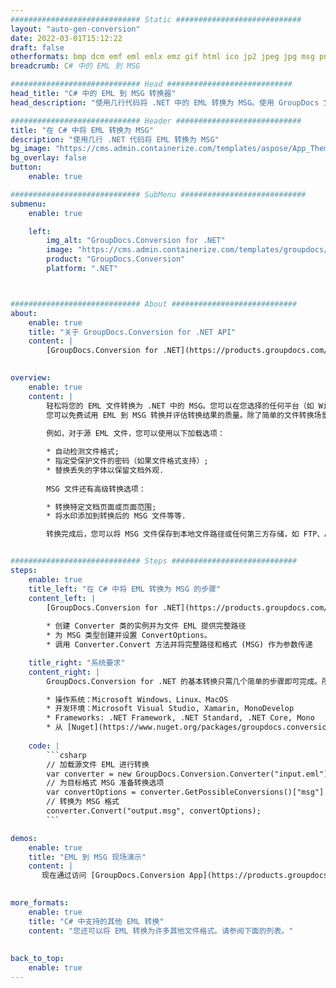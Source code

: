 ```yaml
---
############################# Static ############################
layout: "auto-gen-conversion"
date: 2022-03-01T15:12:22
draft: false
otherformats: bmp dcm emf eml emlx emz gif html ico jp2 jpeg jpg msg png psb psd svg svgz tga tif tiff webp wmf wmz
breadcrumb: C# 中的 EML 到 MSG

############################# Head ############################
head_title: "C# 中的 EML 到 MSG 转换器"
head_description: "使用几行代码将 .NET 中的 EML 转换为 MSG。使用 GroupDocs 文档转换 API 转换 160 多种文件格式。"

############################# Header ############################
title: "在 C# 中将 EML 转换为 MSG"
description: "使用几行 .NET 代码将 EML 转换为 MSG"
bg_image: "https://cms.admin.containerize.com/templates/aspose/App_Themes/V3/images/bg/header1.png"
bg_overlay: false
button:
    enable: true

############################# SubMenu ############################
submenu:
    enable: true

    left:
        img_alt: "GroupDocs.Conversion for .NET"
        image: "https://cms.admin.containerize.com/templates/groupdocs/images/product-logos/90x90-noborder/groupdocs-conversion-net.png"
        product: "GroupDocs.Conversion"
        platform: ".NET"



############################# About ############################
about:
    enable: true
    title: "关于 GroupDocs.Conversion for .NET API"
    content: |
        [GroupDocs.Conversion for .NET](https://products.groupdocs.com/conversion/net/)可用于转换Microsoft Word、Excel、PowerPoint、PDF、Visio等格式。 GroupDocs.Conversion 是一个独立的 API，适用于需要高性能的后端和内部系统。它不依赖于任何软件，例如 Microsoft 或 Open Office。
    

overview:
    enable: true
    content: |
        轻松将您的 EML 文件转换为 .NET 中的 MSG。您可以在您选择的任何平台（如 Windows、Linux、macOS）中仅使用几行 C# 代码行。
        您可以免费试用 EML 到 MSG 转换并评估转换结果的质量。除了简单的文件转换场景，您还可以尝试更高级的选项来加载源 EML 文件和保存输出 MSG 结果。 
        
        例如，对于源 EML 文件，您可以使用以下加载选项：

        * 自动检测文件格式;
        * 指定受保护文件的密码（如果文件格式支持）;
        * 替换丢失的字体以保留文档外观.
        
        MSG 文件还有高级转换选项：

        * 转换特定文档页面或页面范围;
        * 将水印添加到转换后的 MSG 文件等等.

        转换完成后，您可以将 MSG 文件保存到本地文件路径或任何第三方存储，如 FTP、Amazon S3、Google Drive、Dropbox 等。请注意 - 将 EML 转换为 MSG 无需安装任何额外的软件 - 如 MS Office、Open Office、Adobe Acrobat Reader 等。


############################# Steps ############################
steps:
    enable: true
    title_left: "在 C# 中将 EML 转换为 MSG 的步骤"
    content_left: |
        [GroupDocs.Conversion for .NET](https://products.groupdocs.com/conversion/net/) 让开发人员只需几行代码即可轻松地将 EML 文件转换为 MSG。
        
        * 创建 Converter 类的实例并为文件 EML 提供完整路径
        * 为 MSG 类型创建并设置 ConvertOptions。
        * 调用 Converter.Convert 方法并将完整路径和格式 (MSG) 作为参数传递

    title_right: "系统要求"
    content_right: |
        GroupDocs.Conversion for .NET 的基本转换只需几个简单的步骤即可完成。所有主要平台和操作系统都支持我们的 API。在执行以下代码之前，请确保您的系统上安装了以下先决条件。

        * 操作系统：Microsoft Windows、Linux、MacOS
        * 开发环境：Microsoft Visual Studio, Xamarin, MonoDevelop
        * Frameworks: .NET Framework, .NET Standard, .NET Core, Mono
        * 从 [Nuget](https://www.nuget.org/packages/groupdocs.conversion) 获取最新的 GroupDocs.Conversion for .NET
         
    code: |
        ```csharp    
        // 加载源文件 EML 进行转换
        var converter = new GroupDocs.Conversion.Converter("input.eml");
        // 为目标格式 MSG 准备转换选项
        var convertOptions = converter.GetPossibleConversions()["msg"].ConvertOptions;
        // 转换为 MSG 格式
        converter.Convert("output.msg", convertOptions);
        ```

demos:
    enable: true
    title: "EML 到 MSG 现场演示"
    content: |
       现在通过访问 [GroupDocs.Conversion App](https://products.groupdocs.app/conversion/family) 网站将 EML 转换为 MSG。在线演示具有以下优点
          

more_formats:
    enable: true
    title: "C# 中支持的其他 EML 转换"
    content: "您还可以将 EML 转换为许多其他文件格式。请参阅下面的列表。"
       
       
back_to_top:
    enable: true
---
```

